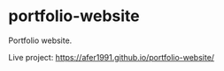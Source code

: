 # portfolio-website

Portfolio website.

Live project: https://afer1991.github.io/portfolio-website/